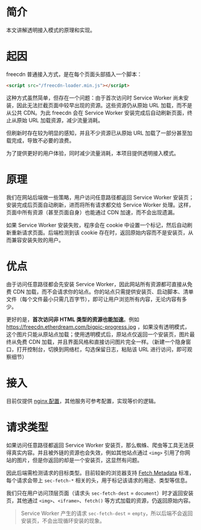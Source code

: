 # 简介

本文讲解透明接入模式的原理和实现。


# 起因

freecdn 普通接入方式，是在每个页面头部插入一个脚本：

```html
<script src="/freecdn-loader.min.js"></script>
```

这种方式虽然简单，但存在一个问题：由于首次访问时 Service Worker 尚未安装，因此无法拦截页面中较早出现的资源。这些资源仍从原始 URL 加载，而不是从公共 CDN。为此 freecdn 会在 Service Worker 安装完成后自动刷新页面，终止从原始 URL 加载资源，减少流量消耗。

但刷新时存在较为明显的感知，并且不少资源已从原始 URL 加载了一部分甚至加载完成，导致不必要的浪费。

为了提供更好的用户体验，同时减少流量消耗，本项目提供透明接入模式。


# 原理

我们在网站后端做一些策略，用户访问任意路径都返回 Service Worker 安装页；安装完成后页面自动刷新，进而将所有请求都交给 Service Worker 处理。这样，页面中所有资源（甚至页面自身）也能通过 CDN 加速，而不会出现遗漏。

如果 Service Worker 安装失败，程序会在 cookie 中设置一个标记，然后自动刷新重新请求页面。后端检测到该 cookie 存在时，返回原始内容而不是安装页，从而兼容安装失败的用户。


# 优点

由于访问任意路径都会先安装 Service Worker，因此网站所有资源都可直接从免费 CDN 加载，而不会请求你的站点。你的站点只需提供安装页、启动脚本、清单文件（每个文件最小只需几百字节），即可让用户浏览所有内容，无论内容有多少。

更好的是，**首次访问非 HTML 类型的资源也能加速**。例如 https://freecdn.etherdream.com/bigpic-progress.jpg ，如果没有透明模式，这个图片只能从原站点加载；使用透明模式后，原站点仅返回一个安装页，图片最终从免费 CDN 加载，并且界面风格和直接访问图片完全一样。（新建一个隐身窗口，打开控制台，切换到网络栏，勾选保留日志，粘贴该 URL 进行访问，即可观察细节）


# 接入

目前仅提供 [nginx 配置](../../examples/nginx)，其他服务可参考配置，实现等价的逻辑。


# 请求类型

如果访问任意路径都返回 Service Worker 安装页，那么蜘蛛、爬虫等工具无法获得真实内容。并且被外链的资源也会失效，例如其他站点通过 `<img>` 引用了你网站的图片，但是你返回的却是一个安装页，这显然有问题。

因此后端需检测请求的目标类型。目前较新的浏览器支持 [Fetch Metadata](https://developer.mozilla.org/en-US/docs/Web/HTTP/Headers/Sec-Fetch-Mode) 标准，每个请求会带上 `sec-fetch-*` 相关的头，用于标记该请求的用途、类型等信息。

我们只在用户访问顶层页面（请求头 `sec-fetch-dest` = `document`）时才返回安装页，其他通过 `<img>`、`<iframe>`、`fetch()` 等方式加载的资源，仍返回原始内容。

> Service Worker 产生的请求 `sec-fetch-dest` = `empty`，所以后端不会返回安装页，不会出现循环安装的现象。
